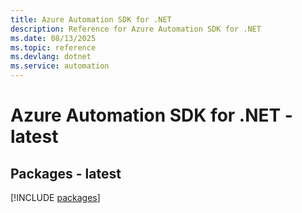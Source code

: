 ```yaml
---
title: Azure Automation SDK for .NET
description: Reference for Azure Automation SDK for .NET
ms.date: 08/13/2025
ms.topic: reference
ms.devlang: dotnet
ms.service: automation
---
```

# Azure Automation SDK for .NET - latest
## Packages - latest
[!INCLUDE [packages](automation-index.md)]